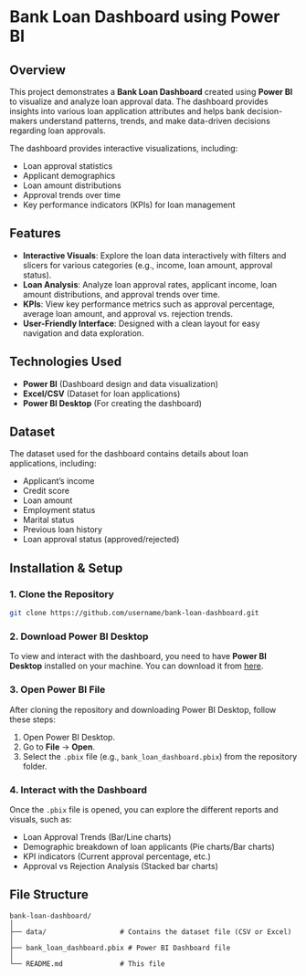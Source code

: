 # Bank Loan Dashboard using Power BI

## Overview
This project demonstrates a **Bank Loan Dashboard** created using **Power BI** to visualize and analyze loan approval data. The dashboard provides insights into various loan application attributes and helps bank decision-makers understand patterns, trends, and make data-driven decisions regarding loan approvals.

The dashboard provides interactive visualizations, including:
- Loan approval statistics
- Applicant demographics
- Loan amount distributions
- Approval trends over time
- Key performance indicators (KPIs) for loan management

## Features
- **Interactive Visuals**: Explore the loan data interactively with filters and slicers for various categories (e.g., income, loan amount, approval status).
- **Loan Analysis**: Analyze loan approval rates, applicant income, loan amount distributions, and approval trends over time.
- **KPIs**: View key performance metrics such as approval percentage, average loan amount, and approval vs. rejection trends.
- **User-Friendly Interface**: Designed with a clean layout for easy navigation and data exploration.

## Technologies Used
- **Power BI** (Dashboard design and data visualization)
- **Excel/CSV** (Dataset for loan applications)
- **Power BI Desktop** (For creating the dashboard)

## Dataset
The dataset used for the dashboard contains details about loan applications, including:
- Applicant’s income
- Credit score
- Loan amount
- Employment status
- Marital status
- Previous loan history
- Loan approval status (approved/rejected)

## Installation & Setup

### 1. Clone the Repository
```bash
git clone https://github.com/username/bank-loan-dashboard.git
```

### 2. Download Power BI Desktop
To view and interact with the dashboard, you need to have **Power BI Desktop** installed on your machine. You can download it from [here](https://powerbi.microsoft.com/en-us/downloads/).

### 3. Open Power BI File
After cloning the repository and downloading Power BI Desktop, follow these steps:

1. Open Power BI Desktop.
2. Go to **File** → **Open**.
3. Select the `.pbix` file (e.g., `bank_loan_dashboard.pbix`) from the repository folder.

### 4. Interact with the Dashboard
Once the `.pbix` file is opened, you can explore the different reports and visuals, such as:
- Loan Approval Trends (Bar/Line charts)
- Demographic breakdown of loan applicants (Pie charts/Bar charts)
- KPI indicators (Current approval percentage, etc.)
- Approval vs Rejection Analysis (Stacked bar charts)

## File Structure
```
bank-loan-dashboard/
│
├── data/                  # Contains the dataset file (CSV or Excel)
│
├── bank_loan_dashboard.pbix # Power BI Dashboard file
│
└── README.md              # This file
```
